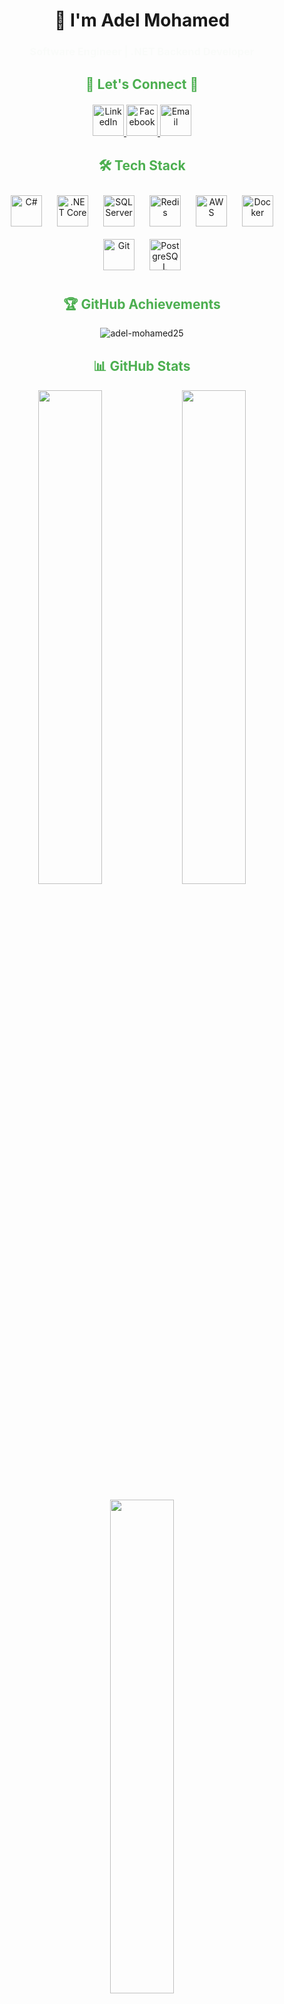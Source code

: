 <h1 align="center">👋 I'm Adel Mohamed</h1>
<h3 align="center" style="color: #4CAF50; animation: fadeIn 2s;">Software Engineer | .NET Backend Developer</h3>

<style>
  @keyframes fadeIn {
    0% { opacity: 0; }
    100% { opacity: 1; }
  }
  .social-icon:hover {
    transform: scale(1.2);
    transition: all 0.3s ease;
  }
  .tool-icon {
    width: 50px;
    height: 50px;
    margin: 10px;
    transition: all 0.3s ease;
  }
  .tool-icon:hover {
    transform: scale(1.2);
    filter: drop-shadow(0 0 5px #4CAF50);
  }
</style>

<div align="center">
  <h2 style="color: #4CAF50; margin-bottom: 20px;">🌟 Let's Connect 🌟</h2>
  <p align="center">
    <a href="https://www.linkedin.com/in/adelmohamed25/" target="_blank" class="social-icon">
      <img src="https://cdn.jsdelivr.net/gh/devicons/devicon/icons/linkedin/linkedin-original.svg" alt="LinkedIn" width="50" height="50"/>
    </a>
    <a href="https://www.facebook.com/adel.mohamed.60272" target="_blank" class="social-icon">
      <img src="https://cdn.jsdelivr.net/gh/devicons/devicon/icons/facebook/facebook-original.svg" alt="Facebook" width="50" height="50"/>
    </a>
    <a href="mailto:your.email@example.com" target="_blank" class="social-icon">
      <img src="https://cdn.jsdelivr.net/gh/devicons/devicon/icons/google/google-original.svg" alt="Email" width="50" height="50"/>
    </a>
  </p>
</div>

<h2 align="center" style="color: #4CAF50; margin-top: 30px;">🛠️ Tech Stack</h2>

<div align="center">
  <img src="https://cdn.jsdelivr.net/gh/devicons/devicon/icons/csharp/csharp-original.svg" class="tool-icon" alt="C#" title="C#"/>
  <img src="https://cdn.jsdelivr.net/gh/devicons/devicon/icons/dotnetcore/dotnetcore-original.svg" class="tool-icon" alt=".NET Core" title=".NET Core"/>
  <img src="https://cdn.jsdelivr.net/gh/devicons/devicon/icons/microsoftsqlserver/microsoftsqlserver-plain-wordmark.svg" class="tool-icon" alt="SQL Server" title="SQL Server"/>
  <img src="https://cdn.jsdelivr.net/gh/devicons/devicon/icons/redis/redis-original-wordmark.svg" class="tool-icon" alt="Redis" title="Redis"/>
  <img src="https://cdn.jsdelivr.net/gh/devicons/devicon/icons/amazonwebservices/amazonwebservices-original-wordmark.svg" class="tool-icon" alt="AWS" title="AWS"/>
  <img src="https://cdn.jsdelivr.net/gh/devicons/devicon/icons/docker/docker-original-wordmark.svg" class="tool-icon" alt="Docker" title="Docker"/>
  <img src="https://cdn.jsdelivr.net/gh/devicons/devicon/icons/git/git-original-wordmark.svg" class="tool-icon" alt="Git" title="Git"/>
  <img src="https://cdn.jsdelivr.net/gh/devicons/devicon/icons/postgresql/postgresql-original-wordmark.svg" class="tool-icon" alt="PostgreSQL" title="PostgreSQL"/>
</div>

<h2 align="center" style="color: #4CAF50; margin-top: 30px;">🏆 GitHub Achievements</h2>

<div align="center">
  <img src="https://github-profile-trophy.vercel.app/?username=adel-mohamed25&theme=onedark&row=2&column=4&margin-w=15&margin-h=15" alt="adel-mohamed25" />
</div>

<h2 align="center" style="color: #4CAF50; margin-top: 30px;">📊 GitHub Stats</h2>

<div align="center">
  <img width="45%" src="https://github-readme-stats.vercel.app/api?username=adel-mohamed25&show_icons=true&theme=dark&bg_color=0D1117&title_color=4CAF50&icon_color=4CAF50" />
  <img width="45%" src="https://github-readme-streak-stats.herokuapp.com/?user=adel-mohamed25&theme=dark&background=0D1117&stroke=4CAF50&ring=4CAF50&fire=4CAF50&currStreakNum=FFFFFF&sideNums=FFFFFF&currStreakLabel=4CAF50" />
</div>

<div align="center" style="margin-top: 20px;">
  <img width="45%" src="https://github-readme-stats.vercel.app/api/top-langs/?username=adel-mohamed25&layout=compact&theme=dark&bg_color=0D1117&title_color=4CAF50" />
</div>
